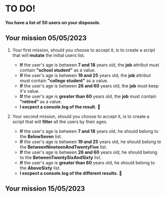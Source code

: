 # TO DO!

#### You have a list of 50 users on your disposole.

## Your mission 05/05/2023

1.  Your first mission, should you choose to accept it, is to create a script that will **mutate** the initial users list.

    - **If** the user's age is between **7 and 18** years old, the **job** attribut must contain **"school student"** as a value.
    - **If** the user's age is between **19 and 25** years old, the **job** attribut must contain **"college student"** as a value.
    - **If** the user's age is between **26 and 60** years old, the **job** must keep it's value.
    - **If** the user's age is **greater than 60** years old, the **job** must contain **"retired"** as a value.
    - **I excpect a console.log of the result**. :rocket:

2.  Your second mission, should you choose to accept it, is to create a script that will **filter** all the users by their ages.

    - **If** the user's age is between **7 and 18** years old, he should belong to the **BelowSeven** list.
    - **If** the user's age is between **19 and 25** years old, he should belong to the **BetweenNineteenAndTwentyFive** list.
    - **If** the user's age is between **26 and 60** years old, he should belong to the **BetweenTwentySixAndSixty** list.
    - **If** the user's age is **greater than 60** years old, he should belong to the **AboveSixty** list.
    - **I excpect a console.log of the different results**. :rocket:

## Your mission 15/05/2023